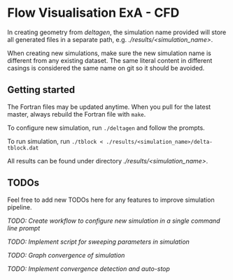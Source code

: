 # Flow Visualisation ExA - CFD

In creating geometry from _deltagen_, the simulation name provided will store all generated files in a separate path, e.g. _./results/<simulation_name>_.

When creating new simulations, make sure the new simulation name is different from any existing dataset. The same literal content in different casings is considered the same name on git so it should be avoided.

## Getting started

The Fortran files may be updated anytime. When you pull for the latest master, always rebuild the Fortran file with `make`.

To configure new simulation, run `./deltagen` and follow the prompts.

To run simulation, run `./tblock < ./results/<simulation_name>/delta-tblock.dat`

All results can be found under directory _./results/<simulation_name>_.

## TODOs

Feel free to add new TODOs here for any features to improve simulation pipeline.

*TODO: Create workflow to configure new simulation in a single command line prompt*

*TODO: Implement script for sweeping parameters in simulation*

*TODO: Graph convergence of simulation*

*TODO: Implement convergence detection and auto-stop*

